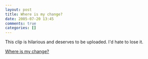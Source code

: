 ```yaml
---
layout: post
title: Where is my change?
date: 2005-07-20 13:45
comments: true
categories: []
---
```

This clip is hilarious and deserves to be uploaded. I'd hate to lose it.

<a href='http://www.peterfilias.com/wordpress/wp-content/whereismychange.wmv' title='Where is my change?'>Where is my change?</a>
